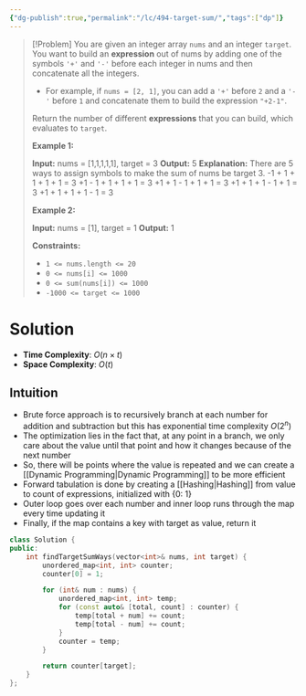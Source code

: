 ```yaml
---
{"dg-publish":true,"permalink":"/lc/494-target-sum/","tags":["dp"]}
---
```


>[!Problem]
>You are given an integer array `nums` and an integer `target`.
> You want to build an **expression** out of nums by adding one of the symbols `'+'` and `'-'` before each integer in nums and then concatenate all the integers.
> 
> - For example, if `nums = [2, 1]`, you can add a `'+'` before `2` and a `'-'` before `1` and concatenate them to build the expression `"+2-1"`.
> 
> Return the number of different **expressions** that you can build, which evaluates to `target`.
> 
> **Example 1:**
> 
> **Input:** nums = [1,1,1,1,1], target = 3
> **Output:** 5
> **Explanation:** There are 5 ways to assign symbols to make the sum of nums be target 3.
> -1 + 1 + 1 + 1 + 1 = 3
> +1 - 1 + 1 + 1 + 1 = 3
> +1 + 1 - 1 + 1 + 1 = 3
> +1 + 1 + 1 - 1 + 1 = 3
> +1 + 1 + 1 + 1 - 1 = 3
> 
> **Example 2:**
> 
> **Input:** nums = [1], target = 1
> **Output:** 1
> 
> **Constraints:**
> 
> - `1 <= nums.length <= 20`
> - `0 <= nums[i] <= 1000`
> - `0 <= sum(nums[i]) <= 1000`
> - `-1000 <= target <= 1000`

# Solution
- **Time Complexity**: $O(n \times t)$
- **Space Complexity**: $O(t)$
## Intuition
- Brute force approach is to recursively branch at each number for addition and subtraction but this has exponential time complexity $O(2^n$)
- The optimization lies in the fact that, at any point in a branch, we only care about the value until that point and how it changes because of the next number
- So, there will be points where the value is repeated and we can create a [[Dynamic Programming\|Dynamic Programming]] to be more efficient
- Forward tabulation is done by creating a [[Hashing\|Hashing]] from value to count of expressions, initialized with {0: 1}
- Outer loop goes over each number and inner loop runs through the map every time updating it
- Finally, if the map contains a key with target as value, return it
```cpp
class Solution {
public:
    int findTargetSumWays(vector<int>& nums, int target) {
        unordered_map<int, int> counter;
        counter[0] = 1;

        for (int& num : nums) {
            unordered_map<int, int> temp;
            for (const auto& [total, count] : counter) {
                temp[total + num] += count;
                temp[total - num] += count;
            }
            counter = temp;
        }

        return counter[target];
    }
};
```